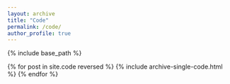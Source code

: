 ```yaml
---
layout: archive
title: "Code"
permalink: /code/
author_profile: true
---
```



{% include base_path %}

{% for post in site.code reversed %}
  {% include archive-single-code.html %}
{% endfor %}
